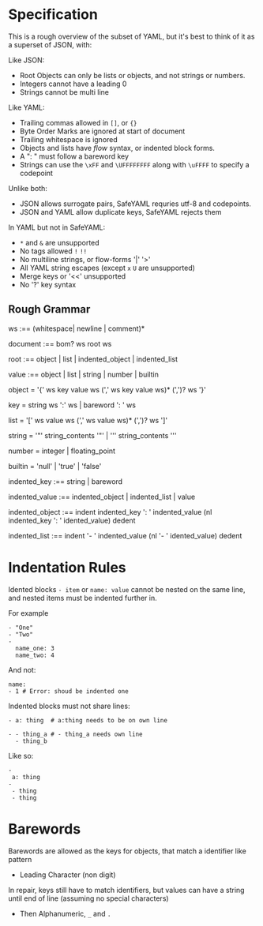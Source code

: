# Specification

This is a rough overview of the subset of YAML, but it's best to think of it as a superset of JSON, with:

Like JSON:

- Root Objects can only be lists or objects, and not strings or numbers.
- Integers cannot have a leading 0
- Strings cannot be multi line

Like YAML:

- Trailing commas allowed in `[]`, or `{}`
- Byte Order Marks are ignored at start of document
- Trailing whitespace is ignored
- Objects and lists have *flow* syntax, or indented block forms.
- A ": " must follow a bareword key
- Strings can use the `\xFF` and `\UFFFFFFFF` along with `\uFFFF` to specify a codepoint

Unlike both:

- JSON allows surrogate pairs, SafeYAML requries utf-8 and codepoints.
- JSON and YAML allow duplicate keys, SafeYAML rejects them

In YAML but not in SafeYAML:

- `*` and `&` are unsupported
- No tags allowed `!` `!!`
- No multiline strings, or flow-forms '|' '>'
- All YAML string escapes (except `x` `U` are unsupported)
- Merge keys or '<<' unsupported
- No '?' key syntax

## Rough Grammar

ws :== (whitespace| newline | comment)*

document :== bom? ws root ws

root :== object | list | indented_object | indented_list

value :== object | list | string | number | builtin

object = '{' ws  key value ws (',' ws key value ws)* (',')? ws '}'

key = string ws ':' ws | bareword ': ' ws

list = '[' ws value  ws (',' ws value ws)* (',')? ws ']'

string = '"' string_contents '"' | '\'' string_contents '\''

number = integer | floating_point

builtin = 'null' | 'true' | 'false'

indented_key :== string | bareword

indented_value :== indented_object | indented_list | value

indented_object :== indent indented_key ': ' indented_value (nl indented_key ': ' idented_value)  dedent

indented_list :== indent '- ' indented_value (nl '- ' idented_value)  dedent

# Indentation Rules

Idented blocks `- item` or `name: value` cannot be nested on the same line, and nested items must be indented further in.

For example

```
- "One"
- "Two"
- 
  name_one: 3  
  name_two: 4

```

And not:

```
name:
- 1 # Error: shoud be indented one
```

Indented blocks must not share lines:

```
- a: thing  # a:thing needs to be on own line

- - thing_a # - thing_a needs own line
  - thing_b
```

Like so:

```
- 
 a: thing
-
 - thing
 - thing
```

# Barewords

Barewords are allowed as the keys for objects, that match a identifier like pattern

- Leading Character (non digit)

In repair, keys still have to match identifiers, but values can have a string until end of line (assuming no special characters)

- Then Alphanumeric, `_` and `.`

